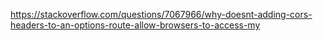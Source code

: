 https://stackoverflow.com/questions/7067966/why-doesnt-adding-cors-headers-to-an-options-route-allow-browsers-to-access-my
